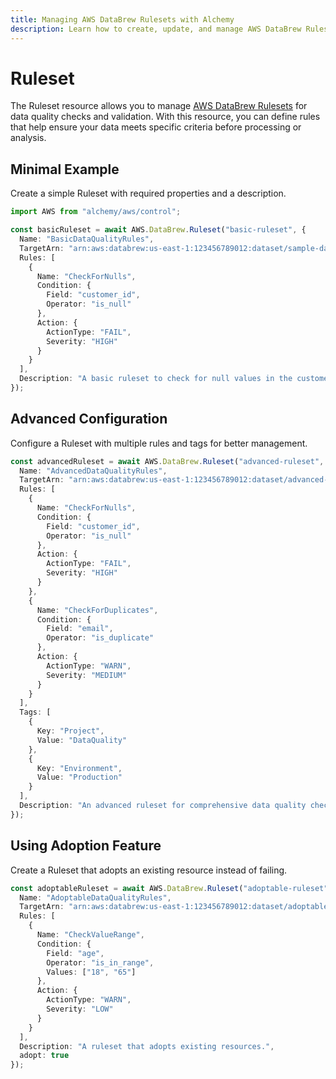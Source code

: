 ```yaml
---
title: Managing AWS DataBrew Rulesets with Alchemy
description: Learn how to create, update, and manage AWS DataBrew Rulesets using Alchemy Cloud Control.
---
```


# Ruleset

The Ruleset resource allows you to manage [AWS DataBrew Rulesets](https://docs.aws.amazon.com/databrew/latest/userguide/) for data quality checks and validation. With this resource, you can define rules that help ensure your data meets specific criteria before processing or analysis.

## Minimal Example

Create a simple Ruleset with required properties and a description.

```ts
import AWS from "alchemy/aws/control";

const basicRuleset = await AWS.DataBrew.Ruleset("basic-ruleset", {
  Name: "BasicDataQualityRules",
  TargetArn: "arn:aws:databrew:us-east-1:123456789012:dataset/sample-dataset",
  Rules: [
    {
      Name: "CheckForNulls",
      Condition: {
        Field: "customer_id",
        Operator: "is_null"
      },
      Action: {
        ActionType: "FAIL",
        Severity: "HIGH"
      }
    }
  ],
  Description: "A basic ruleset to check for null values in the customer ID."
});
```

## Advanced Configuration

Configure a Ruleset with multiple rules and tags for better management.

```ts
const advancedRuleset = await AWS.DataBrew.Ruleset("advanced-ruleset", {
  Name: "AdvancedDataQualityRules",
  TargetArn: "arn:aws:databrew:us-east-1:123456789012:dataset/advanced-dataset",
  Rules: [
    {
      Name: "CheckForNulls",
      Condition: {
        Field: "customer_id",
        Operator: "is_null"
      },
      Action: {
        ActionType: "FAIL",
        Severity: "HIGH"
      }
    },
    {
      Name: "CheckForDuplicates",
      Condition: {
        Field: "email",
        Operator: "is_duplicate"
      },
      Action: {
        ActionType: "WARN",
        Severity: "MEDIUM"
      }
    }
  ],
  Tags: [
    {
      Key: "Project",
      Value: "DataQuality"
    },
    {
      Key: "Environment",
      Value: "Production"
    }
  ],
  Description: "An advanced ruleset for comprehensive data quality checks."
});
```

## Using Adoption Feature

Create a Ruleset that adopts an existing resource instead of failing.

```ts
const adoptableRuleset = await AWS.DataBrew.Ruleset("adoptable-ruleset", {
  Name: "AdoptableDataQualityRules",
  TargetArn: "arn:aws:databrew:us-east-1:123456789012:dataset/adoptable-dataset",
  Rules: [
    {
      Name: "CheckValueRange",
      Condition: {
        Field: "age",
        Operator: "is_in_range",
        Values: ["18", "65"]
      },
      Action: {
        ActionType: "WARN",
        Severity: "LOW"
      }
    }
  ],
  Description: "A ruleset that adopts existing resources.",
  adopt: true
});
```
